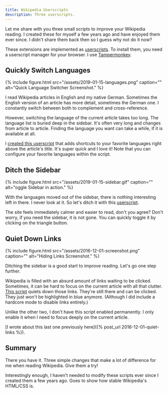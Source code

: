 ```yaml
---
title: Wikipedia Userscripts
description: Three userscripts.
---
```


Let me share with you three small scripts to improve your Wikipedia reading. I created these for myself a few years ago and have enjoyed them ever since. I didn't share them back then so I guess why not do it now?

<!--more-->

These extensions are implemented as [userscripts](https://en.wikipedia.org/wiki/Userscript). To install them, you need a userscript manager for your browser. I use [Tampermonkey](https://www.tampermonkey.net/).


## Quickly Switch Languages

{% include figure.html src="/assets/2019-01-15-languages.png" caption="" alt="Quick Language Switcher Screenshot." %}

I read Wikipedia articles in English and my native German. Sometimes the English version of an article has more detail, sometimes the German one. I constantly switch between both to complement and cross-reference.

However, switching the language of the current article takes too long. The language list is buried deep in the sidebar. It's often very long and changes from article to article. Finding the language you want can take a while, if it is available at all.

I [created this userscript](https://github.com/arthurhammer/userscripts/tree/master/Wikipedia_FavoriteLanguages) that adds shortcuts to your favorite languages right above the article's title. It's super quick and I love it! Note that you can configure your favorite languages within the script.

## Ditch the Sidebar

{% include figure.html src="/assets/2019-01-15-sidebar.gif" caption="" alt="oggle Sidebar in action." %}

With the languages moved out of the sidebar, there is nothing interesting left in there. I never look at it. So let's ditch it with this [userscript](https://github.com/arthurhammer/userscripts/tree/master/Wikipedia_ToggleSidebar).

The site feels immediately calmer and easier to read, don't you agree? Don't worry, if you need the sidebar, it is not gone. You can quickly toggle it by clicking on the triangle button.

## Quiet Down Links

{% include figure.html src="/assets/2016-12-01-screenshot.png" caption="" alt="Hiding Links Screenshot." %}

Ditching the sidebar is a good start to improve reading. Let's go one step further.

Wikipedia is filled with an absurd amount of links waiting to be clicked. Sometimes, it can be hard to focus on the current article with all that clutter. [This script](https://github.com/arthurhammer/userscripts/tree/master/Wikipedia_QuietWiki) quiets down those links. They're still there and can be clicked. They just won't be highlighted in blue anymore. (Although I did include a hardcore mode to disable links entirely.)

Unlike the other two, I don't have this script enabled permanently. I only enable it when I need to focus deeply on the current article.

[I wrote about this last one previously here]({% post_url 2016-12-01-quiet-links %}).

## Summary

There you have it. Three simple changes that make a lot of difference for me when reading Wikipedia. Give them a try!

Interestingly enough, I haven't needed to modify these scripts ever since I created them a few years ago. Goes to show how stable Wikipedia's HTML/CSS is.